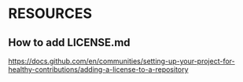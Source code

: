 # RESOURCES

## How to add LICENSE.md
https://docs.github.com/en/communities/setting-up-your-project-for-healthy-contributions/adding-a-license-to-a-repository
